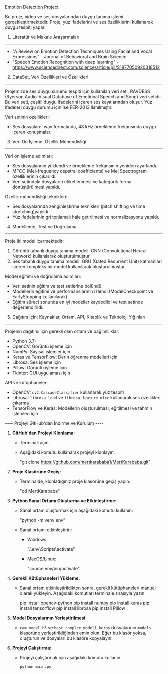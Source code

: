 Emotion Detection Project

Bu proje, video ve ses dosyalarından duygu tanıma işlemi gerçekleştirmektedir. Proje, yüz ifadelerini ve ses özelliklerini kullanarak duygu tespiti yapar.

1. Literatür ve Makale Araştırmaları
------------------------------------

- "A Review on Emotion Detection Techniques Using Facial and Vocal Expressions" - Journal of Behavioral and Brain Science
- "Speech Emotion Recognition with deep learning" - https://www.sciencedirect.com/science/article/pii/S1877050920318512

2. DataSet, Veri Özellikleri ve Özellikleri
-------------------------------------------
Projemizde ses duygu surumu tespiti için kullanılan veri seti, RAVDESS (Ryerson Audio-Visual Database of Emotional Speech and Song) veri setidir. Bu veri seti, çeşitli duygu ifadelerini içeren ses kayıtlarından oluşur.
Yüz ifadeleri duygu durumu için ise FER-2013 llanılmıştır.

Veri setinin özellikleri:

- Ses dosyaları: .wav formatında, 48 kHz örnekleme frekansında duygu içeren konuşmalar.

3. Veri Ön İşleme, Özellik Mühendisliği
---------------------------------------
Veri ön işleme adımları:
- Ses dosyalarının yüklendi ve örnekleme frekansının yeniden ayarlandı.
- MFCC (Mel-frequency cepstral coefficients) ve Mel Spectrogram özelliklerinin çıkarıldı.
- Veri setindeki dosyaların etiketlenmesi ve kategorik forma dönüştürülmesi yapıldı.

Özellik mühendisliği teknikleri:
- Ses dosyalarında zenginleştirme teknikleri (pitch shifting ve time stretching)yapıldı.
- Yüz ifadelerinin gri tonlamalı hale getirilmesi ve normalizasyonu yapıldı.

4. Modelleme, Test ve Doğrulama
-------------------------------
Proje iki model içermektedir:

1. Görüntü tabanlı duygu tanıma modeli: CNN (Convolutional Neural Network) kullanılarak oluşturulmuştur.
2. Ses tabanlı duygu tanıma modeli: GRU (Gated Recurrent Unit) katmanları içeren kompleks bir model kullanılarak oluşturulmuştur.

Model eğitimi ve doğrulama adımları:
- Veri setinin eğitim ve test setlerine bölündü.
- Modellerin eğitimi ve performanslarının izlendi (ModelCheckpoint ve EarlyStopping kullanılarak).
- Eğitim süreci sonunda en iyi modeller kaydedildi ve test setinde değerlendirildi.

5. Dağıtım İçin: Kaynaklar, Ortam, API, Kitaplık ve Teknoloji Yığınları
----------------------------------------------------------------------
Projenin dağıtımı için gerekli olan ortam ve bağımlılıklar:
- Python 3.7+
- OpenCV: Görüntü işleme için
- NumPy: Sayısal işlemler için
- Keras ve TensorFlow: Derin öğrenme modelleri için
- Librosa: Ses işleme için
- Pillow: Görüntü işleme için
- Tkinter: GUI uygulaması için

API ve kütüphaneler:
- OpenCV: `cv2.CascadeClassifier` kullanarak yüz tespiti
- Librosa: `librosa.load` ve `librosa.feature.mfcc` kullanarak ses özellikleri çıkarma
- TensorFlow ve Keras: Modellerin oluşturulması, eğitilmesi ve tahmin işlemleri için


---- Projeyi GitHub'dan İndirme ve Kurulum ----

1. **GitHub'dan Projeyi Klonlama:**
   - Terminali açın.
   - Aşağıdaki komutu kullanarak projeyi klonlayın:
     
     "git clone https://github.com/mertkarababa1/MertKarababa.git"
     

2. **Proje Klasörüne Geçiş:**
   - Terminalde, klonladığınız proje klasörüne geçiş yapın:

     "cd MertKarababa"

3. **Python Sanal Ortamı Oluşturma ve Etkinleştirme:**
   - Sanal ortam oluşturmak için aşağıdaki komutu kullanın:
     
     "python -m venv env"
     
   - Sanal ortamı etkinleştirin:
     - Windows:
      
       ".\env\Scripts\activate"
       
     - MacOS/Linux:
       
       "source env/bin/activate"
       

4. **Gerekli Kütüphaneleri Yükleme:**
   - Sanal ortam etkinleştirildikten sonra, gerekli kütüphaneleri manuel olarak yükleyin. Aşağıdaki komutları terminale sırasıyla yazın:
     
     pip install opencv-python
     pip install numpy
     pip install keras
     pip install tensorflow
     pip install librosa
     pip install Pillow
     

5. **Model Dosyalarının Yerleştirilmesi:**
   - `cam_model.h5` ve `best_complex_model1.keras` dosyalarının `models` klasörüne yerleştirildiğinden emin olun. Eğer bu klasör yoksa, oluşturun ve dosyaları bu klasöre kopyalayın.

6. **Projeyi Çalıştırma:**
   - Projeyi çalıştırmak için aşağıdaki komutu kullanın:
     ```bash
     python main.py
     ```

